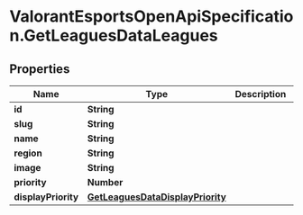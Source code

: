 # ValorantEsportsOpenApiSpecification.GetLeaguesDataLeagues

## Properties
Name | Type | Description | Notes
------------ | ------------- | ------------- | -------------
**id** | **String** |  | [optional] 
**slug** | **String** |  | [optional] 
**name** | **String** |  | [optional] 
**region** | **String** |  | [optional] 
**image** | **String** |  | [optional] 
**priority** | **Number** |  | [optional] 
**displayPriority** | [**GetLeaguesDataDisplayPriority**](GetLeaguesDataDisplayPriority.md) |  | [optional] 
